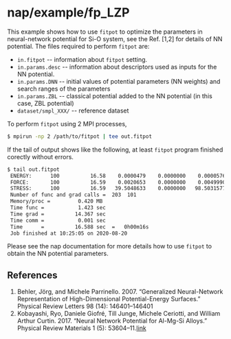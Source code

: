 # nap/example/fp_LZP

This example shows how to use `fitpot` to optimize the parameters in neural-network potential for Si-O system, see the Ref. [1,2] for details of NN potential. The files required to perform `fitpot` are:

- `in.fitpot` -- information about `fitpot` setting.
- `in.params.desc` -- information about descriptors used as inputs for the NN potential.
- `in.params.DNN` -- initial values of potential parameters (NN weights) and search ranges of the parameters
- `in.params.ZBL` -- classical potential added to the NN potential (in this case, ZBL potential)
- `dataset/smpl_XXX/` -- reference dataset

To perform `fitpot` using 2 MPI processes,
```bash
$ mpirun -np 2 /path/to/fitpot | tee out.fitpot
```

If the tail of output shows like the following, at least `fitpot` program finished corectly without errors.
```bash
$ tail out.fitpot
 ENERGY:      100          16.58    0.0000479    0.0000000    0.0000576    0.0000000    1.0000000    0.0000000
 FORCE:       100          16.59    0.0020653    0.0000000    0.0049990    0.0000000    0.9999964    0.0000000
 STRESS:      100          16.59   39.5048633    0.0000000   98.5031577    0.0000000  -99.7924332    0.0000000
 Number of func and grad calls =  203  101
 Memory/proc =         0.420 MB
 Time func =           1.423 sec
 Time grad =          14.367 sec
 Time comm =           0.001 sec
 Time      =          16.588 sec  =   0h00m16s
 Job finished at 10:25:05 on 2020-08-20
```
Please see the nap documentation for more details how to use `fitpot` to obtain the NN potential parameters.

## References

1. Behler, Jörg, and Michele Parrinello. 2007. “Generalized Neural-Network Representation of High-Dimensional Potential-Energy Surfaces.” Physical Review Letters 98 (14): 146401–146401
2. Kobayashi, Ryo, Daniele Giofré, Till Junge, Michele Ceriotti, and William Arthur Curtin. 2017. “Neural Network Potential for Al-Mg-Si Alloys.” Physical Review Materials 1 (5): 53604–11.[link](https://journals.aps.org/prmaterials/abstract/10.1103/PhysRevMaterials.1.053604)
